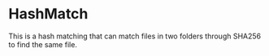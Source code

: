 # HashMatch
This is a hash matching that can match files in two folders through SHA256 to find the same file.

